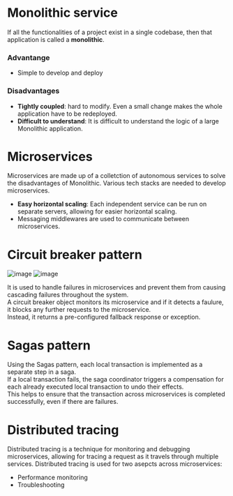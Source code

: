 # Monolithic service
If all the functionalities of a project exist in a single codebase, then that application is called a **monolithic**.
### Advantange
- Simple to develop and deploy
### Disadvantages
- **Tightly coupled**: hard to modify. Even a small change makes the whole application have to be redeployed.
- **Difficult to understand**: It is difficult to understand the logic of a large Monolithic application.

# Microservices
Microservices are made up of a colletction of autonomous services to solve the disadvantages of Monolithic. Various tech stacks are needed to develop microservices.<br>
- **Easy horizontal scaling**: Each independent service can be run on separate servers, allowing for easier horizontal scaling.
- Messaging middlewares are used to communicate between microservices.

# Circuit breaker pattern
![image](https://user-images.githubusercontent.com/67142421/235345619-b29d9116-d1aa-4ef3-bd1c-8ebe126c01f0.png)
![image](https://user-images.githubusercontent.com/67142421/235345623-c4b76fa3-1ab6-4625-ab6f-1f9c3f7bfbfa.png)

It is used to handle failures in microservices and prevent them from causing cascading failures throughout the system.<br>
A circuit breaker object monitors its microservice and if it detects a faulure, it blocks any further requests to the microservice.<br>
Instead, it returns a pre-configured fallback response or exception.<br>

# Sagas pattern
Using the Sagas pattern, each local transaction is implemented as a separate step in a saga.<br>
If a local transaction fails, the saga coordinator triggers a compensation for each already executed local transaction to undo their effects.<br>
This helps to ensure that the transaction across microservices is completed successfully, even if there are failures.<br>

# Distributed tracing
Distributed tracing is a technique for monitoring and debugging microservices, allowing for tracing a request as it travels through multiple services.
Distributed tracing is used for two asepcts across microservices:
- Performance monitoring
- Troubleshooting
